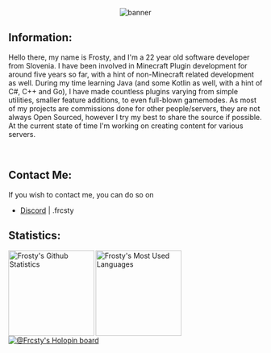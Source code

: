 <p align="center"> <img src="https://cdn.discordapp.com/attachments/985508734950342709/1213214029590560848/FrostyTwitterHeader.png?ex=65f4a89d&is=65e2339d&hm=2584de6b92db5e1b1f3b7472e545212b4ad9f8932d4659cc8f2e755dbfcff745&" alt="banner" /> </p>

## Information:
Hello there, my name is Frosty, and I'm a 22 year old software developer from Slovenia. I have been involved in Minecraft Plugin development for around five years so far, with a hint of non-Minecraft related development as well. During my time learning Java (and some Kotlin as well, with a hint of C#, C++ and Go), I have made countless plugins varying from simple utilities, smaller feature additions, to even full-blown gamemodes. As most of my projects are commissions done for other people/servers, they are not always Open Sourced, however I try my best to share the source if possible. At the current state of time I'm working on creating content for various servers. <br />

<br>

## Contact Me:
If you wish to contact me, you can do so on<br>
* [Discord][discord] | .frcsty<br />

## Statistics:
<img align="left" height="170px" alt="Frosty's Github Statistics" src="https://github-readme-stats.vercel.app/api?username=Frcsty&show_icons=true&hide_border=true&theme=dark&icon_color=00f6ff&count_private=true&include_all_commits=true" /> 
<img align="left" height="170px" alt="Frosty's Most Used Languages" src="https://github-readme-stats.vercel.app/api/top-langs/?username=Frcsty&theme=dark" />

[![@Frcsty's Holopin board](https://holopin.me/Frcsty)](https://holopin.io/@Frcsty)

[discord]: .frcsty
